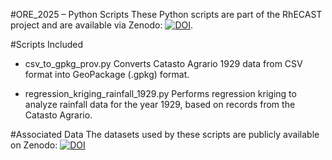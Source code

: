 #ORE_2025 – Python Scripts
These Python scripts are part of the RhECAST project and are available via Zenodo: [![DOI](https://zenodo.org/badge/DOI/10.5281/zenodo.15389080.svg)](https://doi.org/10.5281/zenodo.15389080).

#Scripts Included

- csv_to_gpkg_prov.py
Converts Catasto Agrario 1929 data from CSV format into GeoPackage (.gpkg) format.

- regression_kriging_rainfall_1929.py
Performs regression kriging to analyze rainfall data for the year 1929, based on records from the Catasto Agrario.

#Associated Data
The datasets used by these scripts are publicly available on Zenodo: [![DOI](https://zenodo.org/badge/DOI/10.5281/zenodo.15388896.svg)](https://doi.org/10.5281/zenodo.15388896)
